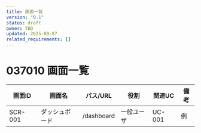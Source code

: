 ```yaml
---
title: 画面一覧
version: "0.1"
status: draft
owner: TBD
updated: 2025-09-07
related_requirements: []
---
```


# 037010 画面一覧

| 画面ID | 画面名 | パス/URL | 役割 | 関連UC | 備考 |
|---|---|---|---|---|---|
| SCR-001 | ダッシュボード | /dashboard | 一般ユーザ | UC-001 | 例 |

